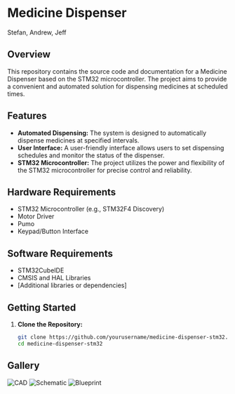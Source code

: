 # Medicine Dispenser

Stefan, Andrew, Jeff


## Overview

This repository contains the source code and documentation for a Medicine Dispenser based on the STM32 microcontroller. The project aims to provide a convenient and automated solution for dispensing medicines at scheduled times.

## Features

- **Automated Dispensing:** The system is designed to automatically dispense medicines at specified intervals.
- **User Interface:** A user-friendly interface allows users to set dispensing schedules and monitor the status of the dispenser.
- **STM32 Microcontroller:** The project utilizes the power and flexibility of the STM32 microcontroller for precise control and reliability.

## Hardware Requirements

- STM32 Microcontroller (e.g., STM32F4 Discovery)
- Motor Driver
- Pumo
- Keypad/Button Interface

## Software Requirements

- STM32CubeIDE
- CMSIS and HAL Libraries
- [Additional libraries or dependencies]

## Getting Started

1. **Clone the Repository:**
   ```bash
   git clone https://github.com/yourusername/medicine-dispenser-stm32.git
   cd medicine-dispenser-stm32

## Gallery

![CAD](Images/CAD.png)
![Schematic](Images/Design%20Document-1.jpg)
![Blueprint](Images/Design%20Document-2.jpg)
